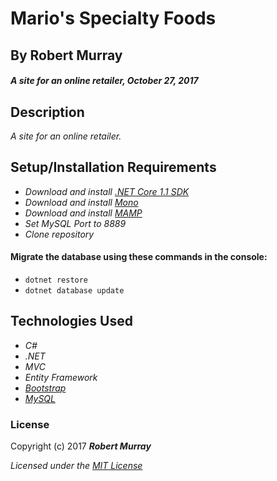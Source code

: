 ﻿# Mario's Specialty Foods

## By Robert Murray

#### _A site for an online retailer, October 27, 2017_


## Description

_A site for an online retailer._
## Setup/Installation Requirements

* _Download and install [.NET Core 1.1 SDK](https://www.microsoft.com/net/download/core)_
* _Download and install [Mono](http://www.mono-project.com/download/)_
* _Download and install [MAMP](https://www.mamp.info/en/)_
* _Set MySQL Port to 8889_
* _Clone repository_

#### Migrate the database using these commands in the console:
* `dotnet restore`
* `dotnet database update`

## Technologies Used
* _C#_
* _.NET_
* _MVC_
* _Entity Framework_
* _[Bootstrap](http://getbootstrap.com/getting-started/)_
* _[MySQL](https://www.mysql.com/)_

### License

Copyright (c) 2017 **_Robert Murray_**

*Licensed under the [MIT License](https://opensource.org/licenses/MIT)*